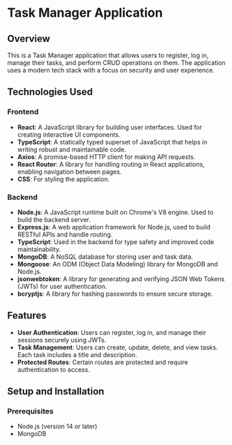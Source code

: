 # Task Manager Application

## Overview

This is a Task Manager application that allows users to register, log in, manage their tasks, and perform CRUD operations on them. The application uses a modern tech stack with a focus on security and user experience.

## Technologies Used

### Frontend

- **React**: A JavaScript library for building user interfaces. Used for creating interactive UI components.
- **TypeScript**: A statically typed superset of JavaScript that helps in writing robust and maintainable code.
- **Axios**: A promise-based HTTP client for making API requests.
- **React Router**: A library for handling routing in React applications, enabling navigation between pages.
- **CSS**: For styling the application.

### Backend

- **Node.js**: A JavaScript runtime built on Chrome's V8 engine. Used to build the backend server.
- **Express.js**: A web application framework for Node.js, used to build RESTful APIs and handle routing.
- **TypeScript**: Used in the backend for type safety and improved code maintainability.
- **MongoDB**: A NoSQL database for storing user and task data.
- **Mongoose**: An ODM (Object Data Modeling) library for MongoDB and Node.js.
- **jsonwebtoken**: A library for generating and verifying JSON Web Tokens (JWTs) for user authentication.
- **bcryptjs**: A library for hashing passwords to ensure secure storage.

## Features

- **User Authentication**: Users can register, log in, and manage their sessions securely using JWTs.
- **Task Management**: Users can create, update, delete, and view tasks. Each task includes a title and description.
- **Protected Routes**: Certain routes are protected and require authentication to access.

## Setup and Installation

### Prerequisites

- Node.js (version 14 or later)
- MongoDB

